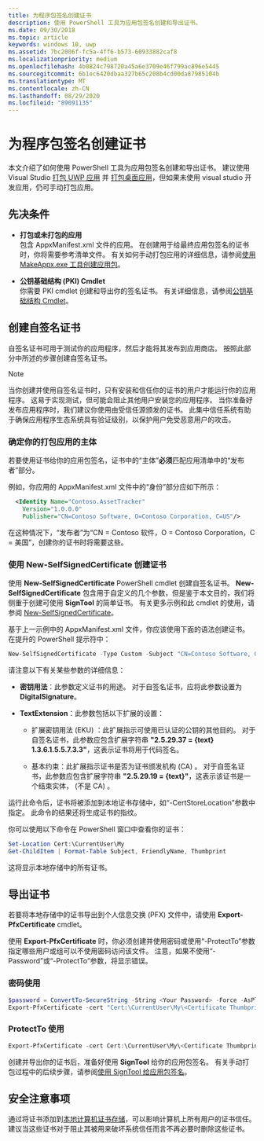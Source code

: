 ```yaml
---
title: 为程序包签名创建证书
description: 使用 PowerShell 工具为应用包签名创建和导出证书。
ms.date: 09/30/2018
ms.topic: article
keywords: windows 10, uwp
ms.assetid: 7bc2006f-fc5a-4ff6-b573-60933882caf8
ms.localizationpriority: medium
ms.openlocfilehash: 4b0824c798720a45a6e3709e46f799ac896e5445
ms.sourcegitcommit: 6b1ec6420dbaa327b65c208b4cd00da87985104b
ms.translationtype: MT
ms.contentlocale: zh-CN
ms.lasthandoff: 08/29/2020
ms.locfileid: "89091135"
---
```

# <a name="create-a-certificate-for-package-signing"></a>为程序包签名创建证书

本文介绍了如何使用 PowerShell 工具为应用包签名创建和导出证书。 建议使用 Visual Studio [打包 UWP 应用](packaging-uwp-apps.md) 并 [打包桌面应用](../desktop/desktop-to-uwp-packaging-dot-net.md)，但如果未使用 visual studio 开发应用，仍可手动打包应用。

## <a name="prerequisites"></a>先决条件

- **打包或未打包的应用**  
包含 AppxManifest.xml 文件的应用。 在创建用于给最终应用包签名的证书时，你将需要参考清单文件。 有关如何手动打包应用的详细信息，请参阅[使用 MakeAppx.exe 工具创建应用包](create-app-package-with-makeappx-tool.md)。

- **公钥基础结构 (PKI) Cmdlet**  
你需要 PKI cmdlet 创建和导出你的签名证书。 有关详细信息，请参阅[公钥基础结构 Cmdlet](/powershell/module/pkiclient/)。

## <a name="create-a-self-signed-certificate"></a>创建自签名证书

自签名证书可用于测试你的应用程序，然后才能将其发布到应用商店。 按照此部分中所述的步骤创建自签名证书。

> [!NOTE]
> 当你创建并使用自签名证书时，只有安装和信任你的证书的用户才能运行你的应用程序。 这易于实现测试，但可能会阻止其他用户安装您的应用程序。 当你准备好发布应用程序时，我们建议你使用由受信任源颁发的证书。 此集中信任系统有助于确保应用程序生态系统具有验证级别，以保护用户免受恶意用户的攻击。

### <a name="determine-the-subject-of-your-packaged-app"></a>确定你的打包应用的主体  

若要使用证书给你的应用包签名，证书中的“主体”**必须**匹配应用清单中的“发布者”部分。

例如，你应用的 AppxManifest.xml 文件中的“身份”部分应如下所示：

```xml
  <Identity Name="Contoso.AssetTracker" 
    Version="1.0.0.0" 
    Publisher="CN=Contoso Software, O=Contoso Corporation, C=US"/>
```

在这种情况下，“发布者”为“CN = Contoso 软件，O = Contoso Corporation，C = 美国”，创建你的证书时将需要这些。

### <a name="use-new-selfsignedcertificate-to-create-a-certificate"></a>使用 **New-SelfSignedCertificate** 创建证书

使用 **New-SelfSignedCertificate** PowerShell cmdlet 创建自签名证书。 **New-SelfSignedCertificate** 包含用于自定义的几个参数，但是鉴于本文目的，我们将侧重于创建可使用 **SignTool** 的简单证书。 有关更多示例和此 cmdlet 的使用，请参阅 [New-SelfSignedCertificate](/powershell/module/pkiclient/New-SelfSignedCertificate)。

基于上一示例中的 AppxManifest.xml 文件，你应该使用下面的语法创建证书。 在提升的 PowerShell 提示符中：

```powershell
New-SelfSignedCertificate -Type Custom -Subject "CN=Contoso Software, O=Contoso Corporation, C=US" -KeyUsage DigitalSignature -FriendlyName "Your friendly name goes here" -CertStoreLocation "Cert:\CurrentUser\My" -TextExtension @("2.5.29.37={text}1.3.6.1.5.5.7.3.3", "2.5.29.19={text}")
```

请注意以下有关某些参数的详细信息：

- **密钥用法**：此参数定义证书的用途。 对于自签名证书，应将此参数设置为 **DigitalSignature**。

- **TextExtension**：此参数包括以下扩展的设置：

  - 扩展密钥用法 (EKU) ：此扩展指示可使用已认证的公钥的其他目的。 对于自签名证书，此参数应包含扩展字符串 **"2.5.29.37 = {text} 1.3.6.1.5.5.7.3.3"**，这表示证书将用于代码签名。

  - 基本约束：此扩展指示证书是否为证书颁发机构 (CA) 。 对于自签名证书，此参数应包含扩展字符串 **"2.5.29.19 = {text}"**，这表示该证书是一个结束实体， (不是 CA) 。

运行此命令后，证书将被添加到本地证书存储中，如“-CertStoreLocation”参数中指定。 此命令的结果还将生成证书的指纹。  

你可以使用以下命令在 PowerShell 窗口中查看你的证书：

```powershell
Set-Location Cert:\CurrentUser\My
Get-ChildItem | Format-Table Subject, FriendlyName, Thumbprint
```

这将显示本地存储中的所有证书。

## <a name="export-a-certificate"></a>导出证书 

若要将本地存储中的证书导出到个人信息交换 (PFX) 文件中，请使用 **Export-PfxCertificate** cmdlet。

使用 **Export-PfxCertificate** 时，你必须创建并使用密码或使用“-ProtectTo”参数指定哪些用户或组可以不使用密码访问该文件。 注意，如果不使用“-Password”或“-ProtectTo”参数，将显示错误。

### <a name="password-usage"></a>密码使用

```powershell
$password = ConvertTo-SecureString -String <Your Password> -Force -AsPlainText 
Export-PfxCertificate -cert "Cert:\CurrentUser\My\<Certificate Thumbprint>" -FilePath <FilePath>.pfx -Password $password
```

### <a name="protectto-usage"></a>ProtectTo 使用

```powershell
Export-PfxCertificate -cert Cert:\CurrentUser\My\<Certificate Thumbprint> -FilePath <FilePath>.pfx -ProtectTo <Username or group name>
```

创建并导出你的证书后，准备好使用 **SignTool** 给你的应用包签名。 有关手动打包过程中的后续步骤，请参阅[使用 SignTool 给应用包签名](sign-app-package-using-signtool.md)。

## <a name="security-considerations"></a>安全注意事项

通过将证书添加到[本地计算机证书存储](/windows-hardware/drivers/install/local-machine-and-current-user-certificate-stores)，可以影响计算机上所有用户的证书信任。 建议当这些证书对于阻止其被用来破坏系统信任而言不再必要时删除这些证书。